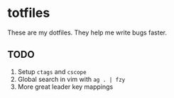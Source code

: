# totfiles

These are my dotfiles. They help me write bugs faster.

## TODO
1. Setup `ctags` and `cscope`
2. Global search in vim with `ag . | fzy`
3. More great leader key mappings
